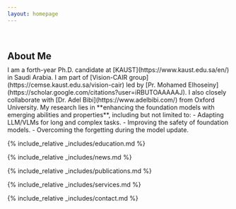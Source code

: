 ```yaml
---
layout: homepage
---
```


<h1 id="about-me"></h1>

<h2 style="margin: 60px 0px 10px;">About Me</h2>
I am a forth-year Ph.D. candidate at [KAUST](https://www.kaust.edu.sa/en/) in Saudi Arabia. I am part of [Vision-CAIR group](https://cemse.kaust.edu.sa/vision-cair) led by [Pr. Mohamed Elhoseiny](https://scholar.google.com/citations?user=iRBUTOAAAAAJ).  I also closely collaborate with [Dr. Adel Bibi](https://www.adelbibi.com/) from Oxford University.  My research lies in **enhancing the foundation models with emerging abilities and properties**, including but not limited to:
- Adapting LLM/VLMs for long and complex tasks.
- Improving the safety of foundation models.
- Overcoming the forgetting during the model update.



{% include_relative _includes/education.md %}

{% include_relative _includes/news.md %}

{% include_relative _includes/publications.md %}

{% include_relative _includes/services.md %}

{% include_relative _includes/contact.md %}
